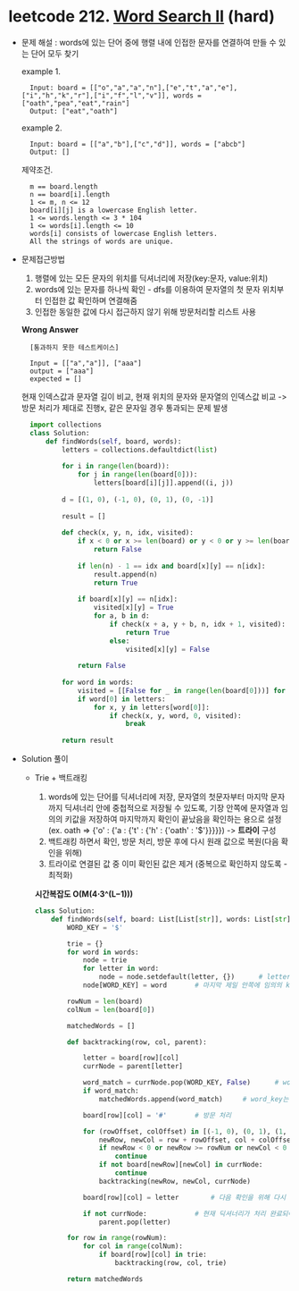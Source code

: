 # leetcode 212. [Word Search II](https://leetcode.com/problems/word-search-ii/) (hard)

* 문제 해설 : words에 있는 단어 중에 행렬 내에 인접한 문자를 연결하여 만들 수 있는 단어 모두 찾기 

  example 1. 
  ```text
    Input: board = [["o","a","a","n"],["e","t","a","e"],["i","h","k","r"],["i","f","l","v"]], words = ["oath","pea","eat","rain"]
    Output: ["eat","oath"]
    ```
  
  example 2.
  ```text
    Input: board = [["a","b"],["c","d"]], words = ["abcb"]
    Output: []
    ```
  
  제약조건.
  ```text
    m == board.length
    n == board[i].length
    1 <= m, n <= 12
    board[i][j] is a lowercase English letter.
    1 <= words.length <= 3 * 104
    1 <= words[i].length <= 10
    words[i] consists of lowercase English letters.
    All the strings of words are unique.
    ```
  
* 문제접근방법
  1. 행렬에 있는 모든 문자의 위치를 딕셔너리에 저장(key:문자, value:위치)
  2. words에 있는 문자를 하나씩 확인 - dfs를 이용하여 문자열의 첫 문자 위치부터 인접한 값 확인하며 연결해줌
  3. 인접한 동일한 값에 다시 접근하지 않기 위해 방문처리할 리스트 사용
  
  **Wrong Answer**
  ```text
    [통과하지 못한 테스트케이스]
  
    Input = [["a","a"]], ["aaa"]
    output = ["aaa"]
    expected = []
    ```
  
  현재 인덱스값과 문자열 길이 비교, 현재 위치의 문자와 문자열의 인덱스값 비교
  -> 방문 처리가 제대로 진행x, 같은 문자일 경우 통과되는 문제 발생 
  
  ```python
    import collections
    class Solution:
        def findWords(self, board, words):
            letters = collections.defaultdict(list)
    
            for i in range(len(board)):
                for j in range(len(board[0])):
                    letters[board[i][j]].append((i, j))
    
            d = [(1, 0), (-1, 0), (0, 1), (0, -1)]
    
            result = []
    
            def check(x, y, n, idx, visited):
                if x < 0 or x >= len(board) or y < 0 or y >= len(board[0]) or len(n) < idx or visited[x][y]:
                    return False
    
                if len(n) - 1 == idx and board[x][y] == n[idx]:
                    result.append(n)
                    return True
    
                if board[x][y] == n[idx]:
                    visited[x][y] = True
                    for a, b in d:
                        if check(x + a, y + b, n, idx + 1, visited):
                            return True
                        else:
                            visited[x][y] = False
    
                return False
    
            for word in words:
                visited = [[False for _ in range(len(board[0]))] for i in range(len(board))]
                if word[0] in letters:
                    for x, y in letters[word[0]]:
                        if check(x, y, word, 0, visited):
                            break
    
            return result
    ``` 

* Solution 풀이 
  - Trie + 백트래킹
    1. words에 있는 단어를 딕셔너리에 저장, 문자열의 첫문자부터 마지막 문자까지 딕셔너리 안에 중첩적으로 저장될 수 있도록, 기장 안쪽에 문자열과 임의의 키값을 저장하여 마지막까지 확인이 끝났음을 확인하는 용으로 설정 (ex. oath => {'o' : {'a : {'t' : {'h' : {'oath' : '$'}}}}})
       -> **트라이** 구성 
    2. 백트래킹 하면서 확인, 방문 처리, 방문 후에 다시 원래 값으로 복원(다음 확인을 위해)
    3. 트라이로 연결된 값 중 이미 확인된 값은 제거 (중복으로 확인하지 않도록 - 최적화)
    
    **시간복잡도 O(M(4⋅3^(L−1)))**
    
    ```python
    class Solution:
        def findWords(self, board: List[List[str]], words: List[str]) -> List[str]:
            WORD_KEY = '$'
    
            trie = {}
            for word in words:
                node = trie
                for letter in word:
                    node = node.setdefault(letter, {})      # letter가 존재 하지 않으면 추가해줌, node에 현재 딕셔너리의 value값 저장
                node[WORD_KEY] = word       # 마지막 제일 안쪽에 임의의 key값 저장 - 문자열 끝까지 확인했는지 확인하기 위해
    
            rowNum = len(board)
            colNum = len(board[0])
    
            matchedWords = []
    
            def backtracking(row, col, parent):
    
                letter = board[row][col]
                currNode = parent[letter]
    
                word_match = currNode.pop(WORD_KEY, False)      # word_key 값을 제거 하거나 word_key가 없으면 False 반환
                if word_match:
                    matchedWords.append(word_match)     # word_key는 트라이의 가장 안쪽에 있는 값 - 어떤 값이 있다는 건 확인이 끝났다는 의미
    
                board[row][col] = '#'       # 방문 처리
    
                for (rowOffset, colOffset) in [(-1, 0), (0, 1), (1, 0), (0, -1)]:
                    newRow, newCol = row + rowOffset, col + colOffset
                    if newRow < 0 or newRow >= rowNum or newCol < 0 or newCol >= colNum:
                        continue
                    if not board[newRow][newCol] in currNode:
                        continue
                    backtracking(newRow, newCol, currNode)
    
                board[row][col] = letter        # 다음 확인을 위해 다시 적용
    
                if not currNode:            # 현재 딕셔너리가 처리 완료되어 비게 되면 모두 삭제 - 이미 확인된 문자열이므로 다시 들리지 않도록 -> 최적화
                    parent.pop(letter)
    
            for row in range(rowNum):
                for col in range(colNum):
                    if board[row][col] in trie:
                        backtracking(row, col, trie)
    
            return matchedWords
    ```